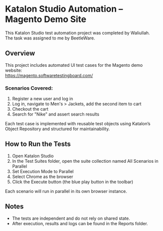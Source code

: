 # Katalon Studio Automation – Magento Demo Site

This Katalon Studio test automation project was completed by Waliullah. The task was assigned to me by BeetleWare.

## Overview

This project includes automated UI test cases for the Magento demo website:  
https://magento.softwaretestingboard.com/

### Scenarios Covered:

1. Register a new user and log in  
2. Log in, navigate to Men's > Jackets, add the second item to cart  
3. Checkout the cart  
4. Search for "Nike" and assert search results  

Each test case is implemented with reusable test objects using Katalon’s Object Repository and structured for maintainability.

## How to Run the Tests

1. Open Katalon Studio  
2. In the Test Suites folder, open the suite collection named All Scenarios in Parallel  
3. Set Execution Mode to Parallel  
4. Select Chrome as the browser  
5. Click the Execute button (the blue play button in the toolbar)

Each scenario will run in parallel in its own browser instance.

## Notes

- The tests are independent and do not rely on shared state.  
- After execution, results and logs can be found in the Reports folder.



